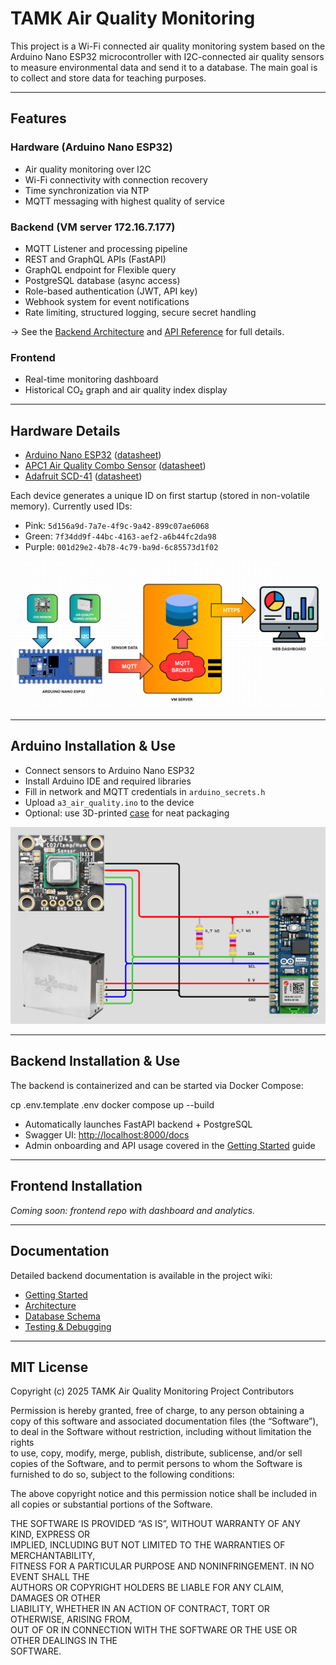 # TAMK Air Quality Monitoring

This project is a Wi-Fi connected air quality monitoring system based on the Arduino Nano ESP32 microcontroller with I2C-connected air quality sensors to measure environmental data and send it to a database. The main goal is to collect and store data for teaching purposes.

---

## Features

### Hardware (Arduino Nano ESP32)
- Air quality monitoring over I2C
- Wi-Fi connectivity with connection recovery
- Time synchronization via NTP
- MQTT messaging with highest quality of service

### Backend (VM server 172.16.7.177)
- MQTT Listener and processing pipeline
- REST and GraphQL APIs (FastAPI)
- GraphQL endpoint for Flexible query
- PostgreSQL database (async access)
- Role-based authentication (JWT, API key)
- Webhook system for event notifications
- Rate limiting, structured logging, secure secret handling

→ See the [Backend Architecture](./-/wikis/Architecture) and [API Reference](./-/wikis/API-Reference) for full details.

### Frontend
- Real-time monitoring dashboard
- Historical CO₂ graph and air quality index display

---

## Hardware Details

- [Arduino Nano ESP32](https://store.arduino.cc/products/nano-esp32) ([datasheet](https://docs.arduino.cc/resources/datasheets/ABX00083-datasheet.pdf))
- [APC1 Air Quality Combo Sensor](https://www.sciosense.com/apc1-air-quality-combo-sensor/) ([datasheet](https://www.sciosense.com/wp-content/uploads/2024/07/APC1-Datasheet.pdf))
- [Adafruit SCD-41](https://www.adafruit.com/product/5190) ([datasheet](https://cdn-learn.adafruit.com/downloads/pdf/adafruit-scd-40-and-scd-41.pdf))

Each device generates a unique ID on first startup (stored in non-volatile memory). Currently used IDs:
- Pink: `5d156a9d-7a7e-4f9c-9a42-899c07ae6068`
- Green: `7f34dd9f-44bc-4163-aef2-a6b44fc2da98`
- Purple: `001d29e2-4b78-4c79-ba9d-6c85573d1f02`

<img src="Images/diagram.png" alt="project diagram" width="700">

---

## Arduino Installation & Use

- Connect sensors to Arduino Nano ESP32
- Install Arduino IDE and required libraries
- Fill in network and MQTT credentials in `arduino_secrets.h`
- Upload `a3_air_quality.ino` to the device
- Optional: use 3D-printed [case](Arduino/a3_air_quality/case_and_top_cover.step) for neat packaging

<img src="Images/circuit.png" alt="project circuit" width="600">

---

## Backend Installation & Use

The backend is containerized and can be started via Docker Compose:

cp .env.template .env
docker compose up --build

- Automatically launches FastAPI backend + PostgreSQL  
- Swagger UI: [http://localhost:8000/docs](http://localhost:8000/docs)  
- Admin onboarding and API usage covered in the [Getting Started](./-/wikis/Getting-Started) guide  

---

## Frontend Installation

*Coming soon: frontend repo with dashboard and analytics.*

---

## Documentation

Detailed backend documentation is available in the project wiki:

- [Getting Started](./-/wikis/Getting-Started)
- [Architecture](./-/wikis/Architecture)
- [Database Schema](./-/wikis/Database-Schema)
- [Testing & Debugging](./-/wikis/Testing-&-Debugging)

---

## MIT License

Copyright (c) 2025 TAMK Air Quality Monitoring Project Contributors

Permission is hereby granted, free of charge, to any person obtaining a copy
of this software and associated documentation files (the “Software”), to deal
in the Software without restriction, including without limitation the rights  
to use, copy, modify, merge, publish, distribute, sublicense, and/or sell      
copies of the Software, and to permit persons to whom the Software is          
furnished to do so, subject to the following conditions:                       

The above copyright notice and this permission notice shall be included in     
all copies or substantial portions of the Software.                            

THE SOFTWARE IS PROVIDED “AS IS”, WITHOUT WARRANTY OF ANY KIND, EXPRESS OR     
IMPLIED, INCLUDING BUT NOT LIMITED TO THE WARRANTIES OF MERCHANTABILITY,       
FITNESS FOR A PARTICULAR PURPOSE AND NONINFRINGEMENT. IN NO EVENT SHALL THE    
AUTHORS OR COPYRIGHT HOLDERS BE LIABLE FOR ANY CLAIM, DAMAGES OR OTHER         
LIABILITY, WHETHER IN AN ACTION OF CONTRACT, TORT OR OTHERWISE, ARISING FROM,  
OUT OF OR IN CONNECTION WITH THE SOFTWARE OR THE USE OR OTHER DEALINGS IN THE  
SOFTWARE.

